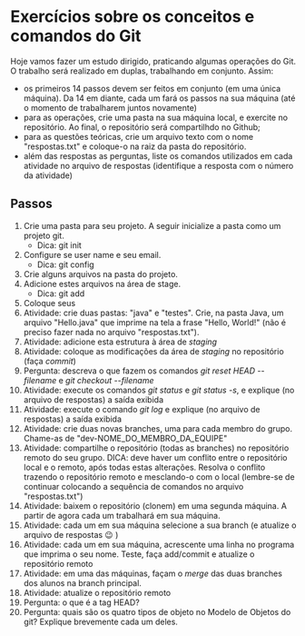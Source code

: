 # Exercícios sobre os conceitos e comandos do Git


Hoje vamos fazer um estudo dirigido, praticando algumas operações do Git. O trabalho será realizado em duplas, trabalhando em conjunto.
Assim:

* os primeiros 14 passos devem ser feitos em conjunto (em uma única máquina). Da 14 em diante, cada um fará os passos na sua máquina (até o momento de trabalharem juntos novamente)
* para as operações, crie uma pasta na sua máquina local, e exercite no repositório. Ao final, o repositório será compartilhdo no Github;
* para as questões teóricas, crie um arquivo texto com o nome "respostas.txt" e coloque-o na raiz da pasta do repositório.
* além das respostas as perguntas, liste os comandos utilizados em cada atividade no arquivo de respostas (identifique a resposta com o número da atividade)

## Passos
1. Crie uma pasta para seu projeto. A seguir inicialize a pasta como um projeto git.
   * Dica: git init
1. Configure se user name e seu email.
   * Dica: git config
1. Crie alguns arquivos na pasta do projeto.
1. Adicione estes arquivos na área de stage.
   * Dica: git add
1. Coloque seus 
1. Atividade: crie duas pastas: "java" e "testes". Crie, na pasta Java, um arquivo "Hello.java" que imprime na tela a frase "Hello, World!" (não é preciso fazer nada no arquivo "respostas.txt").
1. Atividade: adicione esta estrutura à área de *staging*
1. Atividade: coloque as modificações da área de *staging* no repositório (faça *commit*)
1. Pergunta: descreva o que fazem os comandos *git reset HEAD --filename* e *git checkout --filename*
1. Atividade: execute os comandos *git status* e *git status -s*, e explique (no arquivo de respostas) a saída exibida
1. Atividade: execute o comando *git log* e explique (no arquivo de respostas) a saída exibida
1. Atividade: crie duas novas branches, uma para cada membro do grupo. Chame-as de "dev-NOME_DO_MEMBRO_DA_EQUIPE"
1. Atividade: compartilhe o repositório (todas as branches) no repositório remoto do seu grupo. DICA: deve haver um conflito entre o repositório local e o remoto, após todas estas alterações. Resolva o conflito trazendo o repositório remoto e mesclando-o com o local (lembre-se de continuar colocando a sequência de comandos no arquivo "respostas.txt")
1. Atividade: baixem o repositório (clonem) em uma segunda máquina. A partir de agora cada um trabalhará em sua máquina.
1. Atividade: cada um em sua máquina selecione a sua branch (e atualize o arquivo de respostas :wink: )
1. Atividade: cada um em sua máquina, acrescente uma linha no programa que imprima o seu nome. Teste, faça add/commit e atualize o repositório remoto
1. Atividade: em uma das máquinas, façam o *merge* das duas branches dos alunos na branch principal. 
1. Atividade: atualize o repositório remoto
1. Pergunta: o que é a tag HEAD?
1. Pergunta: quais são os quatro tipos de objeto no Modelo de Objetos do git? Explique brevemente cada um deles.
